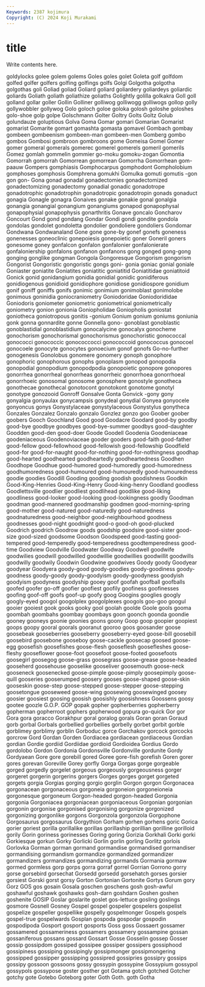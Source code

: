 ```yaml
---
Keywords: 2387 kojimura
Copyright: (C) 2024 Koji Murakami
---
```


# title

Write contents here.



 goldylocks
golee golem golems Goles goles golet Goleta golf golfdom golfed
golfer golfers golfing golfings golfs Golgi Golgotha golgotha golgothas goli
Goliad goliad Goliard goliard goliardery goliardeys goliardic goliards Goliath goliath
goliathize goliaths Golightly golilla golkakra Goll goll golland gollar goller
Gollin Golliner golliwog golliwogg golliwogs gollop golly gollywobbler gollywog Golo
goloch goloe goloka golosh goloshe goloshes golo-shoe golp golpe Golschmann
Golter Goltry Golts Goltz Golub golundauze goluptious Golva Goma Gomar
gomari Gomarian Gomarist gomarist Gomarite gomart gomashta gomasta gomavel Gombach
gombay gombeen gombeenism gombeen-man gombeen-men Gomberg gombo gombos Gombosi gombroon
gombroons gome Gomeisa Gomel Gomer gomer gomeral gomerals gomerec gomerel
gomerels gomeril gomerils Gomez gomlah gommelin gommier go-moku gomoku-zogan Gomontia
Gomorrah gomorrah Gomorrean gomorrean Gomorrha Gomorrhean gom-paauw Gompers gomphiasis Gomphocarpus
gomphodont Gompholobium gomphoses gomphosis Gomphrena gomukhi Gomulka gomuti gomutis -gon
gon gon- Gona gonad gonadal gonadectomies gonadectomized gonadectomizing gonadectomy gonadial
gonadic gonadotrope gonadotrophic gonadotrophin gonadotropic gonadotropin gonads gonaduct gonagia Gonagle
gonagra Gonaives gonake gonakie gonal gonalgia gonangia gonangial gonangium gonangiums
gonapod gonapophysal gonapophysial gonapophysis gonarthritis Gonave goncalo Goncharov Goncourt Gond
gond gondang Gondar Gondi gondi gondite gondola gondolas gondolet gondoletta
gondolier gondoliere gondoliers Gondomar Gondwana Gondwanaland Gone gone gone-by gonef
gonefs goneness gonenesses goneoclinic gonepoiesis gonepoietic goner Goneril goners gonesome
goney gonfalcon gonfalon gonfalonier gonfalonierate gonfaloniership gonfalons gonfanon gonfanons gong
gonged gong-gong gonging gonglike gongman Gongola Gongoresque Gongorism gongorism Gongorist
Gongoristic gongoristic gongs goni- gonia goniac gonial goniale Goniaster goniatite
Goniatites goniatitic goniatitid Goniatitidae goniatitoid Gonick gonid gonidangium gonidia gonidial
gonidic gonidiferous gonidiogenous gonidioid gonidiophore gonidiose gonidiospore gonidium gonif goniff
goniffs gonifs gonimic gonimium gonimoblast gonimolobe gonimous goninidia goniocraniometry Goniodoridae
Goniodorididae Goniodoris goniometer goniometric goniometrical goniometrically goniometry gonion gonionia Goniopholidae
Goniopholis goniostat goniotheca goniotropous gonitis -gonium Gonium gonium goniums goniunia
gonk gonna gonnardite gonne Gonnella gono- gonoblast gonoblastic gonoblastidial gonoblastidium
gonocalycine gonocalyx gonocheme gonochorism gonochorismal gonochorismus gonochoristic gonococcal gonococci gonococcic
gonococcocci gonococcoid gonococcus gonocoel gonocoele gonocyte gonocytes gonoecium gonof gonofs
Go-no-further gonogenesis Gonolobus gonomere gonomery gonoph gonophore gonophoric gonophorous gonophs
gonoplasm gonopod gonopodia gonopodial gonopodium gonopodpodia gonopoietic gonopore gonopores gonorrhea
gonorrheal gonorrheas gonorrheic gonorrhoea gonorrhoeal gonorrhoeic gonosomal gonosome gonosphere gonostyle
gonotheca gonothecae gonothecal gonotocont gonotokont gonotome gonotyl gonotype gonozooid Gonroff
Gonsalve Gonta Gonvick -gony gony gonyalgia gonyaulax gonycampsis gonydeal gonydial
Gonyea gonyocele gonyoncus gonys Gonystylaceae gonystylaceous Gonystylus gonytheca Gonzales Gonzalez
Gonzalo gonzalo Gonzlez gonzo goo Goober goober goobers Gooch Goochland
Good good Goodacre Goodard good-by goodby good-bye goodbye goodbyes good-bye-summer
goodbys good-daughter Goodden good-den good-doer Goode Goodell Goodenia Goodeniaceae goodeniaceous
Goodenoviaceae gooder gooders good-faith good-father good-fellow good-fellowhood good-fellowish good-fellowship Goodfield
good-for good-for-naught good-for-nothing good-for-nothingness goodhap good-hearted goodhearted goodheartedly goodheartedness Goodhen
Goodhope Goodhue good-humored good-humoredly good-humoredness goodhumoredness good-humoured good-humouredly good-humouredness goodie
goodies Goodill Gooding gooding goodish goodishness Goodkin Good-King-Henries Good-King-Henry Good-king-henry
Goodland goodless Goodlettsville goodlier goodliest goodlihead goodlike good-liking goodliness good-looker
good-looking good-lookingness goodly Goodman goodman good-mannered goodmanship goodmen good-morning-spring good-mother
good-natured good-naturedly good-naturedness goodnaturedness good-neighbor good-neighbourhood goodness goodnesses good-night goodnight
good-o good-oh good-plucked Goodrich goodrich Goodrow goods goodship goodsire good-sister
good-size good-sized goodsome Goodson Goodspeed good-tasting good-tempered good-temperedly good-temperedness goodtemperedness
good-time Goodview Goodville Goodwater Goodway Goodwell goodwife goodwilies goodwill goodwilled
goodwillie goodwillies goodwillit goodwills goodwilly goodwily Goodwin Goodwine goodwives Goody
goody Goodyear goodyear Goodyera goody-good goody-goodies goody-goodiness goody-goodness goody-goody goody-goodyism
goody-goodyness goodyish goodyism goodyness goodyship gooey goof goofah goofball goofballs
goofed goofer go-off goofier goofiest goofily goofiness goofinesses goofing goof-off
goofs goof-up goofy goog Googins googlies googly googly-eyed googol googolplex
googolplexes googols goo-goo googul gooier gooiest gook gooks gooky gool
goolah goolde Goole gools gooma goombah goombahs goombay goombays goon
goonch goonda goondie gooney gooneys goonie goonies goons goony Goop
goop goopier goopiest goops goopy gooral goorals gooranut gooroo goos
goosander goose goosebeak gooseberries gooseberry gooseberry-eyed goose-bill goosebill goosebird goosebone
gooseboy goose-cackle goosecap goosed goose-egg goosefish goosefishes goose-flesh gooseflesh goosefleshes
goose-fleshy gooseflower goose-foot goosefoot goose-footed goosefoots goosegirl goosegog goose-grass goosegrass
goose-grease goose-headed gooseherd goosehouse gooselike gooseliver goosemouth goose-neck gooseneck goosenecked
goose-pimple goose-pimply goosepimply goose-quill gooseries gooserumped goosery gooses goose-shaped goose-skin
gooseskin goose-step goose-stepped goose-stepper goose-stepping goosetongue gooseweed goose-wing goosewing goosewinged
goosey goosier goosiest goosing goosish goosishly goosishness Goossens goosy gootee
goozle G.O.P. GOP gopak gopher gopherberries gopherberry gopherman gopherroot gophers
gopherwood gopura go-quick Gor gor Gora gora goracco Gorakhpur goral
goralog gorals Goran goran Goraud gorb gorbal Gorbals gorbellied gorbellies
gorbelly gorbet gorbit gorble gorblimey gorblimy gorblin Gorboduc gorce Gorchakov
gorcock gorcocks gorcrow Gord Gordan Gorden Gordiacea gordiacean gordiaceous Gordian
gordian Gordie gordiid Gordiidae gordioid Gordioidea Gordius Gordo gordolobo Gordon
Gordonia Gordonsville Gordonville gordunite Gordy Gordyaean Gore gore gorebill gored
Goree gore-fish gorefish Goren gorer gores gorevan Goreville Gorey gorfly
Gorga Gorgas gorge gorgeable gorged gorgedly gorgelet gorgeous gorgeously gorgeousness
gorger gorgeret gorgerin gorgerins gorgers Gorges gorges gorget gorgeted gorgets
gorgia Gorgias gorging gorgio gorglin Gorgon gorgon Gorgonacea gorgonacean gorgonaceous
gorgoneia gorgoneion gorgoneioneia gorgonesque gorgoneum Gorgon-headed gorgon-headed Gorgonia gorgonia Gorgoniacea
gorgoniacean gorgoniaceous Gorgonian gorgonian gorgonin gorgonise gorgonised gorgonising gorgonize gorgonized
gorgonizing gorgonlike gorgons Gorgonzola gorgonzola Gorgophone Gorgosaurus gorgosaurus Gorgythion Gorham
gorhen gorhens goric Gorica gorier goriest gorilla gorillalike gorillas gorillaship
gorillian gorilline gorilloid gorily Gorin goriness gorinesses Goring goring Gorizia
Gorkhali Gorki gorki Gorkiesque gorkun Gorky Gorlicki Gorlin gorlin gorling
Gorlitz gorlois Gorlovka Gorman gorman gormand gormandise gormandised gormandiser gormandising
gormandism gormandize gormandized gormandizer gormandizers gormandizes gormandizing gormands Gormania gormaw
gormed gormless gorp gorps gorra gorraf gorrel Gorrian Gorrono gorry
gorse gorsebird gorsechat Gorsedd gorsedd gorsehatch gorses gorsier gorsiest Gorski
gorst gorsy Gorton Gortonian Gortonite Gortys Gorum gory Gorz GOS
gos gosain Gosala goschen goschens gosh gosh-awful goshawful goshawk goshawks
gosh-darn goshdarn Goshen goshen goshenite GOSIP Goslar goslarite goslet gos-lettuce
gosling goslings gosmore Gosnell Gosney Gospel gospel gospeler gospelers gospelist
gospelize gospeller gospellike gospelly gospelmonger Gospels gospels gospel-true gospelwards Gosplan
gospoda gospodar gospodin gospodipoda Gosport gosport gosports Goss goss Gossaert
gossamer gossamered gossameriness gossamers gossamery gossampine gossan gossaniferous gossans gossard
Gossart Gosse Gosselin gossep Gosser gossip gossipdom gossiped gossipee gossiper
gossipers gossiphood gossipiness gossiping gossipingly gossipmonger gossipmongering gossipped gossipper gossipping
gossipred gossipries gossipry gossips gossipy gossoon gossoons gossy gossypin gossypine
Gossypium gossypol gossypols gossypose goster gosther got Gotama gotch gotched
Gotcher gotchy gote Gotebo Goteborg goter Goth Goth. goth Gotha
